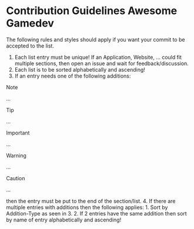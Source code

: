 # Contribution Guidelines Awesome Gamedev

The following rules and styles should apply if you want your commit to be accepted to the list.

1. Each list entry must be unique! If an Application, Website, ... could fit multiple sections, then open an issue and wait for feedback/discussion.
2. Each list is to be sorted alphabetically and ascending!
3. If an entry needs one of the following additions:
> [!NOTE]
> ...

> [!TIP]
> ...

> [!IMPORTANT]
> ...

> [!WARNING]
> ...

> [!CAUTION]
> ...

then the entry must be put to the end of the section/list.
4. If there are multiple entries with additions then the following applies:
    1. Sort by Addition-Type as seen in 3.
    2. If 2 entries have the same addition then sort by name of entry alphabetically and ascending!